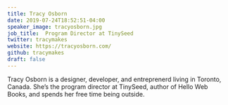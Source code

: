 ```yaml
---
title: Tracy Osborn
date: 2019-07-24T18:52:51-04:00
speaker_image: tracyosborn.jpg
job_title:  Program Director at TinySeed
twitter: tracymakes
website: https://tracyosborn.com/
github: tracymakes
draft: false
---
```


Tracy Osborn is a designer, developer, and entreprenerd living in Toronto, Canada. She’s the program director at TinySeed, author of Hello Web Books, and spends her free time being outside.
